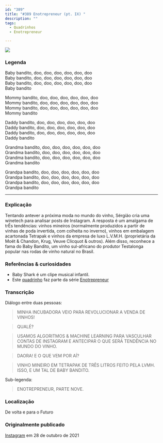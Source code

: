 ```yaml
---
id: "389"
title: "#389 Enotrepreneur (pt. IX) "
description: ""
tags:
  - Quadrinhos
  - Enotrepreneur

---
```


![](https://bebiodicionario-com.s3.amazonaws.com/media/posts/202110/248991150_306820380966104_3855968576102295244_n_17977170712431641.jpg)

### Legenda

Baby bandito, doo, doo, doo, doo, doo, doo  
Baby bandito, doo, doo, doo, doo, doo, doo  
Baby bandito, doo, doo, doo, doo, doo, doo  
Baby bandito


Mommy bandito, doo, doo, doo, doo, doo, doo  
Mommy bandito, doo, doo, doo, doo, doo, doo  
Mommy bandito, doo, doo, doo, doo, doo, doo  
Mommy bandito

Daddy bandito, doo, doo, doo, doo, doo, doo  
Daddy bandito, doo, doo, doo, doo, doo, doo  
Daddy bandito, doo, doo, doo, doo, doo, doo  
Daddy bandito

Grandma bandito, doo, doo, doo, doo, doo, doo  
Grandma bandito, doo, doo, doo, doo, doo, doo  
Grandma bandito, doo, doo, doo, doo, doo, doo  
Grandma bandito

Grandpa bandito, doo, doo, doo, doo, doo, doo  
Grandpa bandito, doo, doo, doo, doo, doo, doo  
Grandpa bandito, doo, doo, doo, doo, doo, doo  
Grandpa bandito

---

### Explicação
Tentando antever a próxima moda no mundo do vinho, Sérgião cria uma winetech para analisar posts de Instagram. A resposta é um amalgama de trÊs tendências: vinhos mineiros (normalmente produzidos a partir de vinhas de poda invertida, com colheita no inverno), vinhos em embalagem acartonada Tetrapak e vinhos da empresa de luxo L.V.M.H. (proprietária da Moët & Chandon, Krug, Veuve Clicquot & outros). Além disso, reconhece a fama do Baby Bandito, um vinho sul-africano do produtor Testalonga popular nas rodas de vinho natural no Brasil.


### Referências & curiosidades
- Baby Shark é um clipe musical infantil.
- Este [quadrinho](/docs/tags/quadrinhos) faz parte da série [Enotrepreneur](/docs/tags/enotrepreneur)

### Transcrição
Diálogo entre duas pessoas:

> MINHA INCUBADORA VEIO PARA REVOLUCIONAR A VENDA DE VINHOS!

> QUALÉ?

> USAMOS ALGORITMOS & MACHINE LEARNING PARA VASCULHAR CONTAS DE INSTAGRAM E ANTECIPAR O QUE SERÁ TENDÊNCIA NO MUNDO DO VINHO.

> DAORA! E O QUE VEM POR AÍ?

> VINHO MINEIRO EM TETRAPAK DE TRÊS LITROS FEITO PELA LVMH.  
> ISSO, E UM TAL DE BABY BANDITO.

Sub-legenda:
> ENOTREPRENEUR, PARTE NOVE.


### Localização

De volta e para o Futuro

### Originalmente publicado

[Instagram](https://www.instagram.com/p/CVlTdxYrEZA/) em 28 de outubro de 2021
